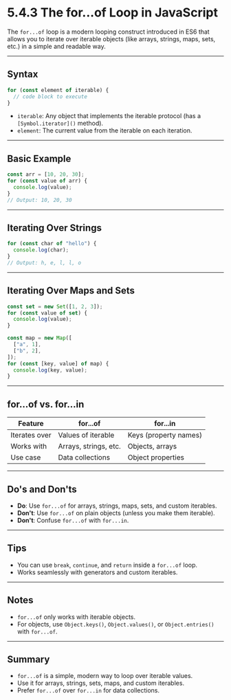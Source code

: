# 5.4.3 The for...of Loop in JavaScript

The `for...of` loop is a modern looping construct introduced in ES6 that allows you to iterate over iterable objects (like arrays, strings, maps, sets, etc.) in a simple and readable way.

---

## Syntax

```js
for (const element of iterable) {
  // code block to execute
}
```

- `iterable`: Any object that implements the iterable protocol (has a `[Symbol.iterator]()` method).
- `element`: The current value from the iterable on each iteration.

---

## Basic Example

```js
const arr = [10, 20, 30];
for (const value of arr) {
  console.log(value);
}
// Output: 10, 20, 30
```

---

## Iterating Over Strings

```js
for (const char of "hello") {
  console.log(char);
}
// Output: h, e, l, l, o
```

---

## Iterating Over Maps and Sets

```js
const set = new Set([1, 2, 3]);
for (const value of set) {
  console.log(value);
}

const map = new Map([
  ["a", 1],
  ["b", 2],
]);
for (const [key, value] of map) {
  console.log(key, value);
}
```

---

## for...of vs. for...in

| Feature       | for...of              | for...in              |
| ------------- | --------------------- | --------------------- |
| Iterates over | Values of iterable    | Keys (property names) |
| Works with    | Arrays, strings, etc. | Objects, arrays       |
| Use case      | Data collections      | Object properties     |

---

## Do's and Don'ts

- **Do**: Use `for...of` for arrays, strings, maps, sets, and custom iterables.
- **Don't**: Use `for...of` on plain objects (unless you make them iterable).
- **Don't**: Confuse `for...of` with `for...in`.

---

## Tips

- You can use `break`, `continue`, and `return` inside a `for...of` loop.
- Works seamlessly with generators and custom iterables.

---

## Notes

- `for...of` only works with iterable objects.
- For objects, use `Object.keys()`, `Object.values()`, or `Object.entries()` with `for...of`.

---

## Summary

- `for...of` is a simple, modern way to loop over iterable values.
- Use it for arrays, strings, sets, maps, and custom iterables.
- Prefer `for...of` over `for...in` for data collections.
